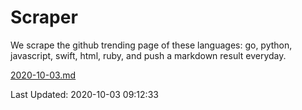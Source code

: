 # Scraper

We scrape the github trending page of these languages: go, python, javascript, swift, html, ruby, and push a markdown result everyday.

[2020-10-03.md](https://github.com/henson/Scraper/blob/master/2020-10-03.md)

Last Updated: 2020-10-03 09:12:33